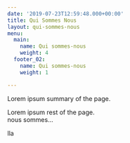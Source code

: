 ```yaml
---
date: '2019-07-23T12:59:48.000+00:00'
title: Qui Sommes Nous
layout: qui-sommes-nous
menu:
  main:
    name: Qui sommes-nous
    weight: 4
  footer_02:
    name: Qui sommes-nous
    weight: 1

---
```

Lorem ipsum summary of the page.
<!--more-->
Lorem ipsum rest of the page.<br>nous sommes...


lla